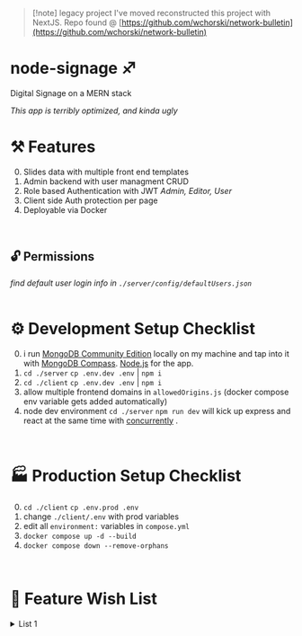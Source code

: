 > [!note] legacy project
> I've moved reconstructed this project with NextJS. Repo found @ [https://github.com/wchorski/network-bulletin](https://github.com/wchorski/network-bulletin)

# node-signage ♐ 
Digital Signage on a MERN stack
<br/>

<i>This app is terribly optimized, and kinda ugly</i>
<br/>

# ⚒ Features 
0. Slides data with multiple front end templates
0. Admin backend with user managment CRUD
0. Role based Authentication with JWT *Admin, Editor, User*
0. Client side Auth protection per page
0. Deployable via Docker 
<br/>

## 🔓 Permissions
<i>find default user login info in `./server/config/defaultUsers.json`</i>
<br/>
<br/>

# ⚙ Development Setup Checklist
0. i run <a href="https://www.mongodb.com/try/download/community">MongoDB Community Edition</a> locally on my machine and tap into it with <a href="https://www.mongodb.com/try/download/compass">MongoDB Compass</a>. <a href="https://nodejs.org/en/">Node.js</a> for the app. 
0. `cd ./server` `cp .env.dev .env` | `npm i`
0. `cd ./client` `cp .env.dev .env` | `npm i`
0. allow multiple frontend domains in `allowedOrigins.js` (docker compose env variable gets added automatically)
0. node dev environment `cd ./server` `npm run dev` will kick up express and react at the same time with <a href="https://www.npmjs.com/package/concurrently">concurrently</a> .
<br/>

# 🏭 Production Setup Checklist
0. `cd ./client` `cp .env.prod .env`
0. change `./client/.env` with prod variables
0. edit all `environment:` variables in `compose.yml`
0. `docker compose up -d --build`
0. `docker compose down --remove-orphans`
<br/>

# 🌠 Feature Wish List
<details>
  <summary>List 1</summary>

  ### slides
    + ✅ create new slide editor
    + edit existing slide editor 
    + multiple templates views for slide data
    +
  ### Slides view
    + edit buttons each slide on bottom right [ select, edit, delete ] 
    + make this page view all collections
    + select and batch delete
    + 
  ### Slides creator / editor
    + image: pic from previously uploaded pics
    + check to see if pic is already uploaded by name and use that
    + ✅ extra option to load "baked slides" (like an exported Power Point)
    + re-order via drag n drop
    + set slide advance time
    + hide / show arrows
    +
  ### Collection view
    + CRUD collections
    + drag and drop to reorder 
    + shuffle slides
    + randomize slides
    + create new blank collection
    + add multi images as just slides (i.e. powerpoint pressy)
    + choose the active collection
    + undo button on deletions
    + 
  ### Slide player
    + need to fix auto play time when also allowing manual advancing
    + advance with arrow keys
    + refresh page if => slide count request returns a greater or less than number than current slides
    + Player settings Hide arrows
    + 
  ### admin
    + block users from editing certain collections
    + remove bootstrap stylings in 'client/index.html'
    + set max num of slides per collection
    + set max file upload limit
    + activate / deactivate collections
    + set slide advance global time
    +
  ### server

  ### frontend
    + ✅ dynamically create *Players* for each active collection
    +

</details>
